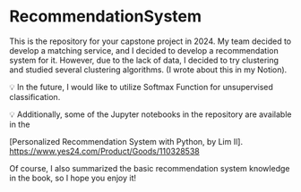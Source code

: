 # RecommendationSystem

This is the repository for your capstone project in 2024. My team decided to develop a matching service, and I decided to develop a recommendation system for it. However, due to the lack of data, I decided to try clustering and studied several clustering algorithms.
(I wrote about this in my Notion).

💡 In the future, I would like to utilize Softmax Function for unsupervised classification.

💡 Additionally, some of the Jupyter notebooks in the repository are available in the 

[Personalized Recommendation System with Python, by Lim Il].
https://www.yes24.com/Product/Goods/110328538

Of course, I also summarized the basic recommendation system knowledge in the book, so I hope you enjoy it!
